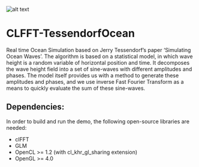 ![alt text](https://carbonmade-media.accelerator.net/26384836;1916x1042.webp)

# CLFFT-TessendorfOcean
Real time Ocean Simulation based on Jerry Tessendorf’s paper ‘Simulating Ocean Waves’. The algorithm is based on a statistical model, in which wave height is a random variable of horizontal position and time. It decomposes the wave height field into a set of sine-waves with different amplitudes and phases. The model itself provides us with a method to generate these amplitudes and phases, and we use inverse Fast Fourier Transform as a means to quickly evaluate the sum of these sine-waves.

## Dependencies:

In order to build and run the demo, the following open-source libraries are needed:

- clFFT
- GLM
- OpenCL >= 1.2 (with cl_khr_gl_sharing extension)
- OpenGL >= 4.0
